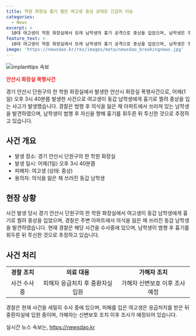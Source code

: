 ```yaml
---
title: 학원 화장실 흉기 찔린 여고생 중상 상태로 긴급히 이송
categories:
  - News
excerpt: >
  10대 여고생이 학원 화장실에서 또래 남학생의 흉기 공격으로 중상을 입었으며, 남학생은 주변 아파트에서 의식을 잃고 쓰러져 발견됐습니다. 경찰은 남학생이 범행 후 투신한 것으로 보고 있습니다. (150자)
feature_text: >
  10대 여고생이 학원 화장실에서 또래 남학생의 흉기 공격으로 중상을 입었으며, 남학생은 주변 아파트에서 의식을 잃고 쓰러져 발견됐습니다. 경찰은 남학생이 범행 후 투신한 것으로 보고 있습니다. (150자)
image: 'https://newsdao.kr/res/images/meta/newsdao_breakingnews.jpg'
---
```


<p><img src="https://newsdao.kr/res/images/meta/newsdao_breakingnews.jpg" alt="implanttips 속보" /></p>

<p><b><span style="color: #ee2323;">안산시 화장실 폭행사건</span></b></p>

<p data-ke-size="size16">경기 안산시 단원구의 한 학원 화장실에서 발생한 안산시 화장실 폭행사건으로, 어제(1일) 오후 3시 40분쯤 발생한 사건으로 여고생이 동갑 남학생에게 흉기로 찔려 중상을 입는 사고가 발생했습니다. 경찰은 범행 후 의식을 잃은 채 아파트에서 쓰러져 있는 남학생을 발견하였으며, 남학생이 범행 후 자신을 향해 흉기를 휘두른 뒤 투신한 것으로 추정하고 있습니다.</p>

<h2 data-ke-size="size26">사건 개요</h2>

<ul>
<li>발생 장소: 경기 안산시 단원구의 한 학원 화장실</li>
<li>발생 일시: 어제(1일) 오후 3시 40분쯤</li>
<li>피해자: 여고생 (상태: 중상)</li>
<li>용의자: 의식을 잃은 채 쓰러진 동갑 남학생</li>
</ul>

<h2 data-ke-size="size26">현장 상황</h2>

<p data-ke-size="size16">사건 발생 당시 경기 안산시 단원구의 한 학원 화장실에서 여고생이 동갑 남학생에게 흉기로 찔려 중상을 입었으며, 경찰은 주변 아파트에서 의식을 잃은 채 쓰러진 동갑 남학생을 발견하였습니다. 현재 경찰은 해당 사건을 수사중에 있으며, 남학생이 범행 후 흉기를 휘두른 뒤 투신한 것으로 추정하고 있습니다.</p>

<h2 data-ke-size="size26">사건 처리</h2>

<table>
<tbody>
<tr>
<td style="text-align: center; height: 17px;"><b>경찰 조치</b></td>
<td style="text-align: center; height: 17px;"><b>의료 대응</b></td>
<td style="text-align: center; height: 17px;"><b>가해자 조치</b></td>
</tr>
<tr>
<td style="text-align: center; height: 17px;">사건 수사 중</td>
<td style="text-align: center; height: 17px;">피해자 응급처치 후 중환자실 입원</td>
<td style="text-align: center; height: 17px;">가해자 신변보호 이후 조사 예정</td>
</tr>
</tbody>
</table>

<p data-ke-size="size16">경찰은 현재 사건을 세밀히 수사 중에 있으며, 피해를 입은 여고생은 응급처치를 받은 뒤 중환자실에 입원 중이며, 가해자는 신변보호 조치 이후 조사가 예정되어 있습니다.</p>
실시간 뉴스 속보는, <a href="https://newsdao.kr" rel="dofollow">https://newsdao.kr</a>


